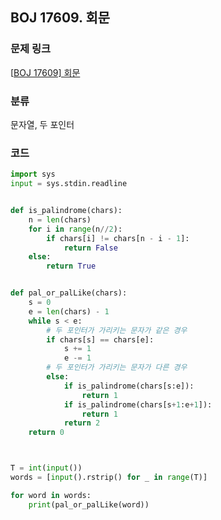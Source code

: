 ## BOJ 17609. 회문

### 문제 링크

[[BOJ 17609\] 회문](https://www.acmicpc.net/problem/17609)

### 분류

문자열, 두 포인터

### 코드

```python
import sys
input = sys.stdin.readline


def is_palindrome(chars):
    n = len(chars)
    for i in range(n//2):
        if chars[i] != chars[n - i - 1]:
            return False
    else:
        return True


def pal_or_palLike(chars):
    s = 0
    e = len(chars) - 1
    while s < e:
        # 두 포인터가 가리키는 문자가 같은 경우
        if chars[s] == chars[e]:
            s += 1
            e -= 1
        # 두 포인터가 가리키는 문자가 다른 경우
        else:
            if is_palindrome(chars[s:e]):
                return 1
            if is_palindrome(chars[s+1:e+1]):
                return 1
            return 2
    return 0



T = int(input())
words = [input().rstrip() for _ in range(T)]

for word in words:
    print(pal_or_palLike(word))
```

